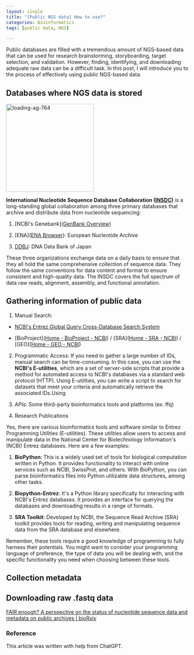 ```yaml
---
layout: single
title: "[Public NGS data] How to use?"
categories: Bioinformatics
tags: [public data, NGS]

---
```


Public databases are filled with a tremendous amount of NGS-based data that can be used for research brainstorming, storyboarding, target selection, and validation. However, finding, identifying, and downloading adequate raw data can be a difficult task. In this post, I will introduce you to the process of effectively using public NGS-based data.

## Databases where NGS data is stored

<img title="" src="file:///C:/Users/thsrm/Desktop/INSDS.jpg" alt="loading-ag-764" data-align="center" width="240">

**International Nucleotide Sequence Database Collaboration ([INSDC](https://www.insdc.org/))** is a long-standing global collaboration among three primary databases that archive and distribute data from nucleotide sequencing:

1. [NCBI's Genebank]([GenBank Overview](https://www.ncbi.nlm.nih.gov/genbank/))

2. [ENA]([ENA Browser](https://www.ebi.ac.uk/ena/browser**/)): European Nucleotide Archive

3. [DDBJ](%5BDDBJ%5D(https://www.ddbj.nig.ac.**jp/index-e**.html)): DNA Data Bank of Japan

These three organizations exchange data on a daily basis to ensure that they all hold the same comprehensive collection of sequence data. They follow the same conventions for data content and format to ensure consistent and high-quality data. The INSDC covers the full spectrum of data raw reads, alignment, assembly, and functional annotation.

## Gathering information of public data

1. Manual Search:
- [NCBI's Entrez Global Query Cross-Database Search System](https://www.ncbi.nlm.nih.gov/sites/gquery)

- [BioProject]([Home - BioProject - NCBI](https://www.ncbi.nlm.nih.gov/bioproject/)) / [SRA]([Home - SRA - NCBI](https://www.ncbi.nlm.nih.gov/sra)) / [GEO]([Home - GEO - NCBI](https://www.ncbi.nlm.nih.gov/geo/))
2. Programmatic Access:
   If you need to gather a large number of IDs, manual search can be time-consuming. In this case, you can use the **NCBI's E-utilities**, which are a set of server-side scripts that provide a method for automated access to NCBI's databases via a standard web protocol (HTTP). Using E-utilities, you can write a script to search for datasets that meet your criteria and automatically retrieve the associated IDs.Using

3. APIs: Some third-party bioinformatics tools and platforms (ex. ffq)

4. Research Publications

Yes, there are various bioinformatics tools and software similar to Entrez Programming Utilities (E-utilities). These utilities allow users to access and manipulate data in the National Center for Biotechnology Information's (NCBI) Entrez databases. Here are a few examples:

1. **BioPython**: This is a widely used set of tools for biological computation written in Python. It provides functionality to interact with online services such as NCBI, SwissProt, and others. With BioPython, you can parse bioinformatics files into Python utilizable data structures, among other tasks.

2. **Biopython-Entrez**: It's a Python library specifically for interacting with NCBI's Entrez databases. It provides an interface for querying the databases and downloading results in a range of formats.

3. **SRA Toolkit**: Developed by NCBI, the Sequence Read Archive (SRA) toolkit provides tools for reading, writing and manipulating sequence data from the SRA database and elsewhere.

Remember, these tools require a good knowledge of programming to fully harness their potentials. You might want to consider your programming language of preference, the type of data you will be dealing with, and the specific functionality you need when choosing between these tools.

## Collection metadata

## Downloading raw .fastq data

[FAIR enough? A perspective on the status of nucleotide sequence data and metadata on public archives | bioRxiv](https://www.biorxiv.org/content/10.1101/2021.09.23.461561v1.full)

### Reference

This article was written with help from ChatGPT.